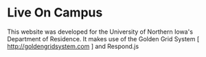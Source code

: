 # Live On Campus

This website was developed for the University of Northern Iowa's Department of Residence. It makes use of the Golden Grid System [ http://goldengridsystem.com ] and Respond.js